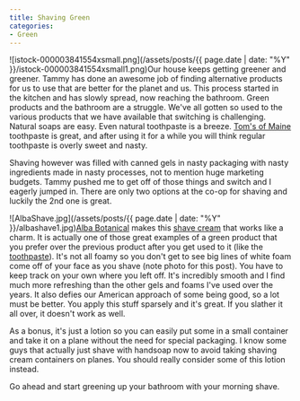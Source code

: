```yaml
---
title: Shaving Green
categories:
- Green
---
```


![istock-000003841554xsmall.png](/assets/posts/{{ page.date | date: "%Y" }}/istock-000003841554xsmall1.png)Our house keeps getting greener and greener. Tammy has done an awesome job of finding alternative products for us to use that are better for the planet and us. This process started in the kitchen and has slowly spread, now reaching the bathroom.
Green products and the bathroom are a struggle. We've all gotten so used to the various products that we have available that switching is challenging. Natural soaps are easy. Even natural toothpaste is a breeze. [Tom's of Maine](http://www.tomsofmaine.com/) toothpaste is great, and after using it for a while you will think regular toothpaste is overly sweet and nasty.

Shaving however was filled with canned gels in nasty packaging with nasty ingredients made in nasty processes, not to mention huge marketing budgets. Tammy pushed me to get off of those things and switch and I eagerly jumped in. There are only two options at the co-op for shaving and luckily the 2nd one is great.

![AlbaShave.jpg](/assets/posts/{{ page.date | date: "%Y" }}/albashave1.jpg)[Alba Botanical](http://www.albabotanica.com/) makes this [shave cream](http://www.albabotanica.com/?id=65&pid=113) that works like a charm. It is actually one of those great examples of a green product that you prefer over the previous product after you get used to it (like the [toothpaste](http://www.tomsofmaine.com/toms/product.asp?dept%255Fid=450&pf%255Fid=TP%252DFL)). It's not all foamy so you don't get to see big lines of white foam come off of your face as you shave (note photo for this post). You have to keep track on your own where you left off. It's incredibly smooth and I find much more refreshing than the other gels and foams I've used over the years. It also defies our American approach of some being good, so a lot must be better. You apply this stuff sparsely and it's great. If you slather it all over, it doesn't work as well.

As a bonus, it's just a lotion so you can easily put some in a small container and take it on a plane without the need for special packaging. I know some guys that actually just shave with handsoap now to avoid taking shaving cream containers on planes. You should really consider some of this lotion instead.

Go ahead and start greening up your bathroom with your morning shave.

